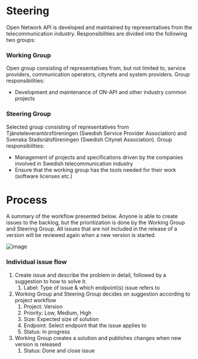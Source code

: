 # Steering
Open Network API is developed and maintained by representatives from the telecommunication industry.
Responsibilities are divided into the following two groups:

### Working Group
Open group consisting of representatives from, but not limited to, service providers, communication operators, citynets and system providers. 
Group responsibilities:
  * Development and maintenance of ON-API and other industry common projects

### Steering Group
Selected group consisting of representatives from Tjänsteleverantörsföreningen (Swedish Service Provider Association) and Svenska Stadsnätsföreningen (Swedish Citynet Association). 
Group responsibilities:
  * Management of projects and specifications driven by the companies involved in Swedish telecommunication industry
  * Ensure that the working group has the tools needed for their work (software licenses etc.)

# Process
A summary of the workflow presented below. Anyone is able to create issues to the backlog, but the prioritization is done by the Working Group and Steering Group.
All issues that are not included in the release of a version will be reviewed again when a new version is started.

![image](/images/onapi_workflow.png)

### Individual issue flow
1. Create issue and describe the problem in detail, followed by a suggestion to how to solve it. 
      1) Label: Type of issue & which endpoint(s) issue refers to
2. Working Group and Steering Group decides on suggestion according to project workflow
      1) Project: Version
      2) Priority: Low, Medium, High
      3) Size: Expected size of solution
      4) Endpoint: Select endpoint that the issue applies to
      5) Status: In progress
3. Working Group creates a solution and publishes changes when new version is released
      1) Status: Done and close issue